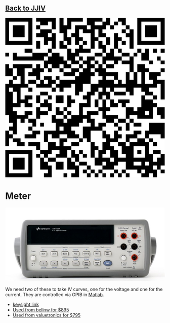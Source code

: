 ## [Back to JJIV](../)

![](images/meter-qrcode.png)

# Meter

![](images/meter.png)

We need two of these to take IV curves, one for the voltage and one for the current. They are controlled via GPIB in [Matlab](../matlab).

 - [keysight link](https://www.keysight.com/us/en/product/34401A/digital-multimeter-6-digit.html)
 - [Used from bellnw for $895](https://www.bellnw.com/products/keysight-34401a)
 - [Used from valuetronics for $795](https://www.valuetronics.com/product/34401a-agilent-multimeter-used)